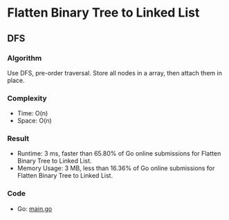 # Flatten Binary Tree to Linked List



## DFS



### Algorithm

Use DFS, pre-order traversal.
Store all nodes in a array, then attach them in place.


### Complexity

- Time: O(n)
- Space: O(n)


### Result

- Runtime: 3 ms, faster than 65.80% of Go online submissions for Flatten Binary Tree to Linked List.
- Memory Usage: 3 MB, less than 16.36% of Go online submissions for Flatten Binary Tree to Linked List.


### Code

- Go: [main.go](#maingo)